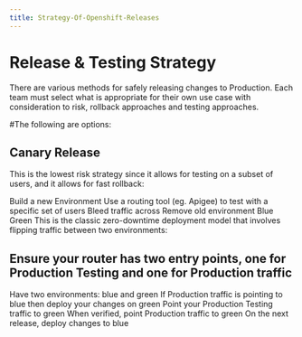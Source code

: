 ```yaml
---
title: Strategy-Of-Openshift-Releases
---
```


# Release & Testing Strategy
There are various methods for safely releasing changes to Production. Each team must select what is appropriate for their own use case with consideration to risk, rollback approaches and testing approaches.

#The following are options:

## Canary Release
This is the lowest risk strategy since it allows for testing on a subset of users, and it allows for fast rollback:

Build a new Environment
Use a routing tool (eg. Apigee) to test with a specific set of users
Bleed traffic across
Remove old environment
Blue Green
This is the classic zero-downtime deployment model that involves flipping traffic between two environments:

## Ensure your router has two entry points, one for Production Testing and one for Production traffic
Have two environments: blue and green
If Production traffic is pointing to blue then deploy your changes on green
Point your Production Testing traffic to green
When verified, point Production traffic to green
On the next release, deploy changes to blue
